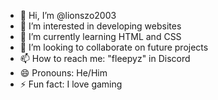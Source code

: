 - 👋 Hi, I’m @lionszo2003
- 👀 I’m interested in developing websites
- 🌱 I’m currently learning HTML and CSS
- 💞️ I’m looking to collaborate on future projects
- 📫 How to reach me: "fleepyz" in Discord
- 😄 Pronouns: He/Him
- ⚡ Fun fact: I love gaming

<!---
lionszo2003/lionszo2003 is a ✨ special ✨ repository because its `README.md` (this file) appears on your GitHub profile.
You can click the Preview link to take a look at your changes.
--->
